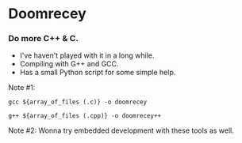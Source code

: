 # Doomrecey
<h3>Do more C++ & C.</h3>
<ul>
  <li>I've haven't played with it in a long while.</li>
  <li>Compiling with G++ and GCC.</li>
  <li>Has a small Python script for some simple help.</li>
</ul>

Note #1:

```
gcc ${array_of_files (.c)} -o doomrecey
```
```
g++ ${array_of_files (.cpp)} -o doomrecey++
```

Note #2: Wonna try embedded development with these tools as well.

